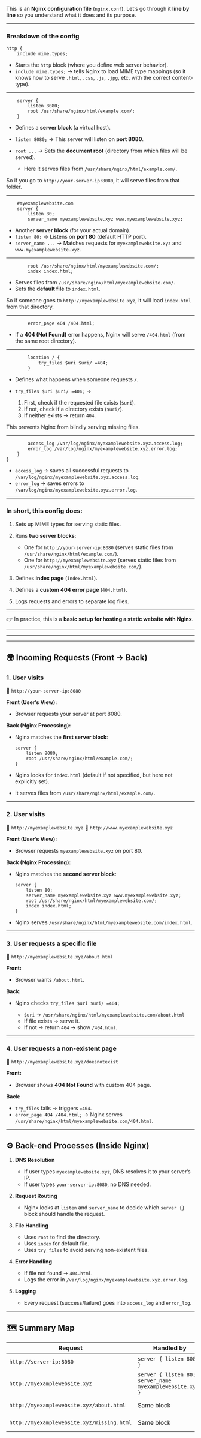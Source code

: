 This is an **Nginx configuration file** (`nginx.conf`). Let’s go through it **line by line** so you understand what it does and its purpose.

---

### **Breakdown of the config**

```nginx
http {
    include mime.types;
```

* Starts the `http` block (where you define web server behavior).
* `include mime.types;` → tells Nginx to load MIME type mappings (so it knows how to serve `.html`, `.css`, `.js`, `.jpg`, etc. with the correct content-type).

---

```nginx
    server {
        listen 8080;
        root /usr/share/nginx/html/example.com/;
    }
```

* Defines a **server block** (a virtual host).
* `listen 8080;` → This server will listen on **port 8080**.
* `root ...` → Sets the **document root** (directory from which files will be served).

  * Here it serves files from `/usr/share/nginx/html/example.com/`.

So if you go to `http://your-server-ip:8080`, it will serve files from that folder.

---

```nginx
    #myexamplewebsite.com
    server {
        listen 80;
        server_name myexamplewebsite.xyz www.myexamplewebsite.xyz;
```

* Another **server block** (for your actual domain).
* `listen 80;` → Listens on **port 80** (default HTTP port).
* `server_name ...` → Matches requests for `myexamplewebsite.xyz` and `www.myexamplewebsite.xyz`.

---

```nginx
        root /usr/share/nginx/html/myexamplewebsite.com/;
        index index.html;
```

* Serves files from `/usr/share/nginx/html/myexamplewebsite.com/`.
* Sets the **default file** to `index.html`.

So if someone goes to `http://myexamplewebsite.xyz`, it will load `index.html` from that directory.

---

```nginx
        error_page 404 /404.html;
```

* If a **404 (Not Found)** error happens, Nginx will serve `/404.html` (from the same root directory).

---

```nginx
        location / {
            try_files $uri $uri/ =404;
        }
```

* Defines what happens when someone requests `/`.
* `try_files $uri $uri/ =404;` →

  1. First, check if the requested file exists (`$uri`).
  2. If not, check if a directory exists (`$uri/`).
  3. If neither exists → return `404`.

This prevents Nginx from blindly serving missing files.

---

```nginx
        access_log /var/log/nginx/myexamplewebsite.xyz.access.log;
        error_log /var/log/nginx/myexamplewebsite.xyz.error.log;
    }
}
```

* `access_log` → saves all successful requests to `/var/log/nginx/myexamplewebsite.xyz.access.log`.
* `error_log` → saves errors to `/var/log/nginx/myexamplewebsite.xyz.error.log`.

---

### **In short, this config does:**

1. Sets up MIME types for serving static files.
2. Runs **two server blocks**:

   * One for `http://your-server-ip:8080` (serves static files from `/usr/share/nginx/html/example.com/`).
   * One for `http://myexamplewebsite.xyz` (serves static files from `/usr/share/nginx/html/myexamplewebsite.com/`).
3. Defines **index page** (`index.html`).
4. Defines a **custom 404 error page** (`404.html`).
5. Logs requests and errors to separate log files.

---

👉 In practice, this is a **basic setup for hosting a static website with Nginx**.


---
---
---


## 🌍 **Incoming Requests (Front → Back)**

### 1. User visits

🔗 `http://your-server-ip:8080`

**Front (User’s View):**

* Browser requests your server at port 8080.

**Back (Nginx Processing):**

* Nginx matches the **first server block**:

  ```nginx
  server {
      listen 8080;
      root /usr/share/nginx/html/example.com/;
  }
  ```
* Nginx looks for `index.html` (default if not specified, but here not explicitly set).
* It serves files from `/usr/share/nginx/html/example.com/`.

---

### 2. User visits

🔗 `http://myexamplewebsite.xyz`
🔗 `http://www.myexamplewebsite.xyz`

**Front (User’s View):**

* Browser requests `myexamplewebsite.xyz` on port 80.

**Back (Nginx Processing):**

* Nginx matches the **second server block**:

  ```nginx
  server {
      listen 80;
      server_name myexamplewebsite.xyz www.myexamplewebsite.xyz;
      root /usr/share/nginx/html/myexamplewebsite.com/;
      index index.html;
  }
  ```
* Nginx serves `/usr/share/nginx/html/myexamplewebsite.com/index.html`.

---

### 3. User requests a specific file

🔗 `http://myexamplewebsite.xyz/about.html`

**Front:**

* Browser wants `/about.html`.

**Back:**

* Nginx checks `try_files $uri $uri/ =404;`

  * `$uri` → `/usr/share/nginx/html/myexamplewebsite.com/about.html`
  * If file exists → serve it.
  * If not → return `404` → show `/404.html`.

---

### 4. User requests a non-existent page

🔗 `http://myexamplewebsite.xyz/doesnotexist`

**Front:**

* Browser shows **404 Not Found** with custom 404 page.

**Back:**

* `try_files` fails → triggers `=404`.
* `error_page 404 /404.html;` → Nginx serves `/usr/share/nginx/html/myexamplewebsite.com/404.html`.

---

## ⚙️ **Back-end Processes (Inside Nginx)**

1. **DNS Resolution**

   * If user types `myexamplewebsite.xyz`, DNS resolves it to your server’s IP.
   * If user types `your-server-ip:8080`, no DNS needed.

2. **Request Routing**

   * Nginx looks at `listen` and `server_name` to decide which `server {}` block should handle the request.

3. **File Handling**

   * Uses `root` to find the directory.
   * Uses `index` for default file.
   * Uses `try_files` to avoid serving non-existent files.

4. **Error Handling**

   * If file not found → `404.html`.
   * Logs the error in `/var/log/nginx/myexamplewebsite.xyz.error.log`.

5. **Logging**

   * Every request (success/failure) goes into `access_log` and `error_log`.

---

## 🗺️ **Summary Map**

| **Request**                                | **Handled by**                                            | **Served from**                                         | **Result**                 |
| ------------------------------------------ | --------------------------------------------------------- | ------------------------------------------------------- | -------------------------- |
| `http://server-ip:8080`                    | `server { listen 8080; }`                                 | `/usr/share/nginx/html/example.com/`                    | Static files (example.com) |
| `http://myexamplewebsite.xyz`              | `server { listen 80; server_name myexamplewebsite.xyz; }` | `/usr/share/nginx/html/myexamplewebsite.com/index.html` | Homepage                   |
| `http://myexamplewebsite.xyz/about.html`   | Same block                                                | `/usr/share/nginx/html/myexamplewebsite.com/about.html` | About page (if exists)     |
| `http://myexamplewebsite.xyz/missing.html` | Same block                                                | `/usr/share/nginx/html/myexamplewebsite.com/404.html`   | Custom 404 error           |
